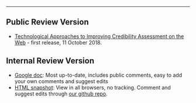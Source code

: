 ----

## Public Review Version

* [Technological Approaches to Improving Credibility Assessment on the Web](./20181011) - first release, 11 October 2018.

## Internal Review Version

* [Google doc](https://docs.google.com/document/d/1WWYQ33Y9ENcueiFnrb3hJzD2rxKCRw9ok8T3PrDLOB8/edit):  Most up-to-date, includes public comments, easy to add your own comments and suggest edits
* [HTML snapshot](./snapshot.html): View in all browsers, no tracking.  Comment and suggest edits through <a href="https://github.com/w3c/credweb/issues">our github repo</a>.


